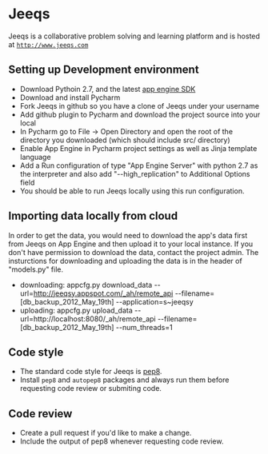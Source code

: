 Jeeqs
=====

Jeeqs is a collaborative problem solving and learning platform and is hosted at [`http://www.jeeqs.com`](http://www.jeeqs.com)


## Setting up Development environment 

* Download Pythoin 2.7, and the latest [app engine SDK](https://developers.google.com/appengine/downloads) 
* Download and install Pycharm 
* Fork Jeeqs in github so you have a clone of Jeeqs under your username
* Add github plugin to Pycharm and download the project source into your local
* In Pycharm go to File -> Open Directory and open the root of the directory you downloaded (which should include src/ directory)
* Enable App Engine in Pycharm project settings as well as Jinja template language
* Add a Run configuration of type "App Engine Server" with python 2.7 as the interpreter and also add "--high_replication" to Additional Options field 
* You should be able to run Jeeqs locally using this run configuration. 


## Importing data locally from cloud 
In order to get the data, you would need to download the app's data first from Jeeqs on App Engine and then upload it to your local instance.
If you don't have permission to download the data, contact the project admin. The insturctions for downloading and uploading the data is in the header 
of "models.py" file. 

* downloading: appcfg.py download_data --url=http://jeeqsy.appspot.com/_ah/remote_api --filename=[db_backup_2012_May_19th] --application=s~jeeqsy
* uploading: appcfg.py upload_data --url=http://localhost:8080/_ah/remote_api --filename=[db_backup_2012_May_19th] --num_threads=1

## Code style
* The standard code style for Jeeqs is [pep8](http://www.python.org/dev/peps/pep-0008/). 
* Install `pep8` and `autopep8` packages and always run them before requesting code review or submiting code. 

## Code review
* Create a pull request if you'd like to make a change.
* Include the output of pep8 whenever requesting code review. 

